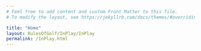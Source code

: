 ```yaml
---
# Feel free to add content and custom Front Matter to this file.
# To modify the layout, see https://jekyllrb.com/docs/themes/#overriding-theme-defaults

title: "Home"
layout: RulesOfGolf/InPlay/InPlay
permalink: /InPlay.html
---
```

